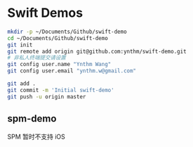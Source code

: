 # Swift Demos



```sh
mkdir -p ~/Documents/Github/swift-demo
cd ~/Documents/Github/swift-demo
git init
git remote add origin git@github.com:ynthm/swift-demo.git
# 非私人终端提交请设置
git config user.name "Ynthm Wang"
git config user.email "ynthm.w@gmail.com"

git add .
git commit -m 'Initial swift-demo'
git push -u origin master
```



## spm-demo

SPM 暂时不支持 iOS